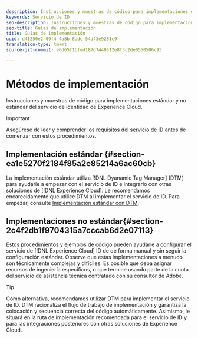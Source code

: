 ```yaml
---
description: Instrucciones y muestras de código para implementaciones estándar y no estándar del servicio de identidad de Experience Cloud.
keywords: Servicio de ID
seo-description: Instrucciones y muestras de código para implementaciones estándar y no estándar del servicio de identidad de Experience Cloud.
seo-title: Guías de implementación
title: Guías de implementación
uuid: d41250e2-09f4-4a8b-8ade-54d43e9281c9
translation-type: tm+mt
source-git-commit: e6d65f1bfed187d7440512e8f3c2de0550506c95

---
```



# Métodos de implementación

Instrucciones y muestras de código para implementaciones estándar y no estándar del servicio de identidad de Experience Cloud.

>[!IMPORTANT]
>
>Asegúrese de leer y comprender los [requisitos del servicio de ID](../reference/requirements.md) antes de comenzar con estos procedimientos.

## Implementación estándar {#section-ea1e5270f2184f85a2e85214a6ac60cb}

La implementación estándar utiliza [!DNL Dyanamic Tag Manager] (DTM) para ayudarle a empezar con el servicio de ID e integrarlo con otras soluciones de [!DNL Experience Cloud]. Le recomendamos encarecidamente que utilice DTM al implementar el servicio de ID. Para empezar, consulte [Implementación estándar con DTM](../implementation-guides/standard.md#concept-89cd0199a9634fc48644f2d61e3d2445).

## Implementaciones no estándar{#section-2c4f2db1f9704315a7cccab6d2e07113}

Estos procedimientos y ejemplos de código pueden ayudarle a configurar el servicio de [!DNL Experience Cloud] ID de de forma manual y sin seguir la configuración estándar. Observe que estas implementaciones a menudo son técnicamente complejas y difíciles. Es posible que deba asignar recursos de ingeniería específicos, o que termine usando parte de la cuota del servicio de asistencia técnica contratado con su consultor de Adobe.

>[!TIP]
>
>Como alternativa, recomendamos utilizar DTM para implementar el servicio de ID. DTM racionaliza el flujo de trabajo de implementación y garantiza la colocación y secuencia correcta del código automáticamente. Asimismo, le situará en la ruta de implementación recomendada para el servicio de ID y para las integraciones posteriores con otras soluciones de Experience Cloud.


